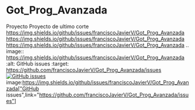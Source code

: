 # Got_Prog_Avanzada
Proyecto 
Proyecto de ultimo corte
https://img.shields.io/github/issues/franciscoJavierV/Got_Prog_Avanzada
https://img.shields.io/github/issues/franciscoJavierV/Got_Prog_Avanzada
https://img.shields.io/github/issues/franciscoJavierV/Got_Prog_Avanzada
.. image:: https://img.shields.io/github/issues/franciscoJavierV/Got_Prog_Avanzada   :alt: GitHub issues   :target: https://github.com/franciscoJavierV/Got_Prog_Avanzada/issues
<a href="https://github.com/franciscoJavierV/Got_Prog_Avanzada/issues"><img alt="GitHub issues" src="https://img.shields.io/github/issues/franciscoJavierV/Got_Prog_Avanzada"></a>
image:https://img.shields.io/github/issues/franciscoJavierV/Got_Prog_Avanzada["GitHub issues",link="https://github.com/franciscoJavierV/Got_Prog_Avanzada/issues"]
